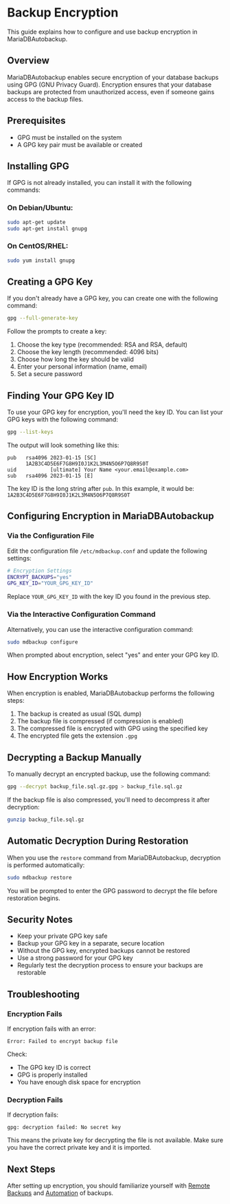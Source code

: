 # Backup Encryption

This guide explains how to configure and use backup encryption in MariaDBAutobackup.

## Overview

MariaDBAutobackup enables secure encryption of your database backups using GPG (GNU Privacy Guard). Encryption ensures that your database backups are protected from unauthorized access, even if someone gains access to the backup files.

## Prerequisites

- GPG must be installed on the system
- A GPG key pair must be available or created

## Installing GPG

If GPG is not already installed, you can install it with the following commands:

### On Debian/Ubuntu:
```bash
sudo apt-get update
sudo apt-get install gnupg
```

### On CentOS/RHEL:
```bash
sudo yum install gnupg
```

## Creating a GPG Key

If you don't already have a GPG key, you can create one with the following command:

```bash
gpg --full-generate-key
```

Follow the prompts to create a key:
1. Choose the key type (recommended: RSA and RSA, default)
2. Choose the key length (recommended: 4096 bits)
3. Choose how long the key should be valid
4. Enter your personal information (name, email)
5. Set a secure password

## Finding Your GPG Key ID

To use your GPG key for encryption, you'll need the key ID. You can list your GPG keys with the following command:

```bash
gpg --list-keys
```

The output will look something like this:

```
pub   rsa4096 2023-01-15 [SC]
      1A2B3C4D5E6F7G8H9I0J1K2L3M4N5O6P7Q8R9S0T
uid           [ultimate] Your Name <your.email@example.com>
sub   rsa4096 2023-01-15 [E]
```

The key ID is the long string after `pub`. In this example, it would be: `1A2B3C4D5E6F7G8H9I0J1K2L3M4N5O6P7Q8R9S0T`

## Configuring Encryption in MariaDBAutobackup

### Via the Configuration File

Edit the configuration file `/etc/mdbackup.conf` and update the following settings:

```bash
# Encryption Settings
ENCRYPT_BACKUPS="yes"
GPG_KEY_ID="YOUR_GPG_KEY_ID"
```

Replace `YOUR_GPG_KEY_ID` with the key ID you found in the previous step.

### Via the Interactive Configuration Command

Alternatively, you can use the interactive configuration command:

```bash
sudo mdbackup configure
```

When prompted about encryption, select "yes" and enter your GPG key ID.

## How Encryption Works

When encryption is enabled, MariaDBAutobackup performs the following steps:

1. The backup is created as usual (SQL dump)
2. The backup file is compressed (if compression is enabled)
3. The compressed file is encrypted with GPG using the specified key
4. The encrypted file gets the extension `.gpg`

## Decrypting a Backup Manually

To manually decrypt an encrypted backup, use the following command:

```bash
gpg --decrypt backup_file.sql.gz.gpg > backup_file.sql.gz
```

If the backup file is also compressed, you'll need to decompress it after decryption:

```bash
gunzip backup_file.sql.gz
```

## Automatic Decryption During Restoration

When you use the `restore` command from MariaDBAutobackup, decryption is performed automatically:

```bash
sudo mdbackup restore
```

You will be prompted to enter the GPG password to decrypt the file before restoration begins.

## Security Notes

- Keep your private GPG key safe
- Backup your GPG key in a separate, secure location
- Without the GPG key, encrypted backups cannot be restored
- Use a strong password for your GPG key
- Regularly test the decryption process to ensure your backups are restorable

## Troubleshooting

### Encryption Fails

If encryption fails with an error:

```
Error: Failed to encrypt backup file
```

Check:
- The GPG key ID is correct
- GPG is properly installed
- You have enough disk space for encryption

### Decryption Fails

If decryption fails:

```
gpg: decryption failed: No secret key
```

This means the private key for decrypting the file is not available. Make sure you have the correct private key and it is imported.

## Next Steps

After setting up encryption, you should familiarize yourself with [Remote Backups](Remote-Backups.md) and [Automation](Automation.md) of backups.